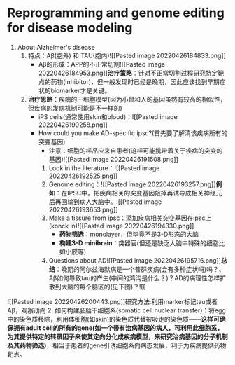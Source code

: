 # Reprogramming and genome editing for disease modeling
1. About Alzheimer's disease
	1.  特点：Aβ(胞外) 和 TAU(胞内)![[Pasted image 20220426184833.png]]
		* Aβ的形成：APP的不正常切割![[Pasted image 20220426184953.png]]**治疗策略**：针对不正常切割过程研究特定靶点的药物(inhibitor)，但一般发现时已经是晚期，因此应该找到早期症状的biomarker才是关键。
	2. **治疗思路**：疾病的干细胞模型(因为小鼠和人的基因虽然有较高的相似性，但疾病的发病机制可能是不一样的)
		* iPS cells(通常使用skin和blood)：![[Pasted image 20220426190258.png]] 
		* How could you make AD-specific ipsc?(首先要了解清该疾病所有的突变基因)
			*  注意：细胞的样品应来自患者(这样可能携带着关于疾病的突变的基因)![[Pasted image 20220426191508.png]]
			1. Look in the literature：![[Pasted image 20220426192525.png]]
			2. Genome editing：![[Pasted image 20220426193257.png]]**例如**：在IPSC中，把疾病相关的突变基因敲掉再诱导成相关神经元后再回输到病人大脑中。![[Pasted image 20220426193653.png]]
			3. Make a tissure from ipsc：添加疾病相关突变基因在ipsc上(konck in)![[Pasted image 20220426194330.png]]
				*  **药物筛选**：monolayer，但毕竟不是3-D形态的大脑
				* **构建3-D minibrain**：类器官(但还是缺乏大脑中特殊的细胞比如小胶等)
			4. Questions about AD![[Pasted image 20220426195716.png]]**总结**：晚期的阿尔兹海默病是一个普群疾病(会有多种症状吗)吗？、Aβ如何导致tau的产生(中间的鸿沟是什么？)？AD的病理性怎样扩散到大脑的每个脑区的(见下图)？![[

![[Pasted image 20220426200443.png]]研究方法:利用marker标记tau或者Aβ，观察动向
2. 如何构建胚胎干细胞系(somatic cell nuclear transfer)：将egg中的染色质移除，利用体细胞(如skin)的染色质代替被吸走的染色质——**这样可确保拥有adult cell的所有的gene(如一个带有治病基因的病人，可利用此细胞系，为其提供特定的转录因子来使其定向分化成疾病模型，来研究治病基因的分子机制及其药物筛选)**，相当于患者的gene引诱细胞系向病态发展，利于为疾病提供药物靶点。